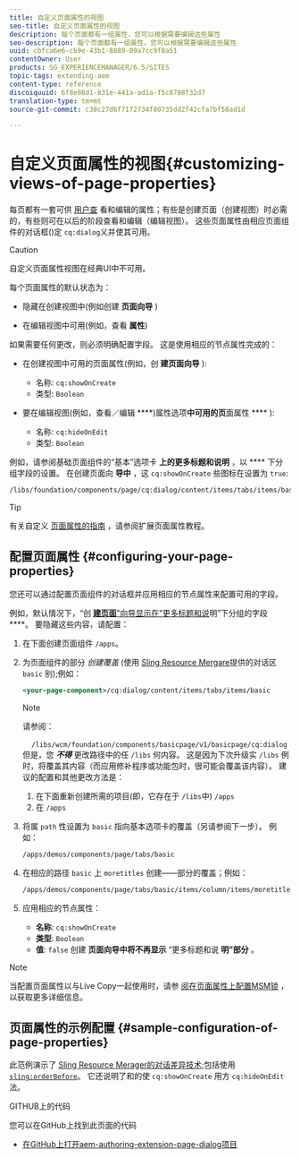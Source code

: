 ```yaml
---
title: 自定义页面属性的视图
seo-title: 自定义页面属性的视图
description: 每个页面都有一组属性，您可以根据需要编辑这些属性
seo-description: 每个页面都有一组属性，您可以根据需要编辑这些属性
uuid: cbfca6e6-cb9e-43b1-8889-09a7cc9f8a51
contentOwner: User
products: SG_EXPERIENCEMANAGER/6.5/SITES
topic-tags: extending-aem
content-type: reference
discoiquuid: 6f8e08d1-831e-441a-ad1a-f5c8788f32d7
translation-type: tm+mt
source-git-commit: c38c27d6f7172734f80735dd2f42cfa7bf58ad1d

---
```



# 自定义页面属性的视图{#customizing-views-of-page-properties}

每页都有一套可供 [用户查](/help/sites-authoring/editing-page-properties.md) 看和编辑的属性；有些是创建页面（创建视图）时必需的，有些则可在以后的阶段查看和编辑（编辑视图）。 这些页面属性由相应页面组件的对话框()定 `cq:dialog`义并使其可用。

>[!CAUTION]
>
>自定义页面属性视图在经典UI中不可用。

每个页面属性的默认状态为：

* 隐藏在创建视图中(例如创建 **页面向导** )

* 在编辑视图中可用(例如，查看 **属性**)

如果需要任何更改，则必须明确配置字段。 这是使用相应的节点属性完成的：

* 在创建视图中可用的页面属性(例如，创 **建页面向导** ):

   * 名称: `cq:showOnCreate`
   * 类型: `Boolean`

* 要在编辑视图(例如，查看／编辑 ****)属性选项&#x200B;**中可用的页**&#x200B;面属性 **** ):

   * 名称: `cq:hideOnEdit`
   * 类型: `Boolean`

例如，请参阅基础页面组件的“基本”选项卡 **上的更多标题和说明** ，以 **** 下分组字段的设置。 在创建页面向 **导中** ，这 `cq:showOnCreate` 些图标在设置为 `true`:

```xml
/libs/foundation/components/page/cq:dialog/content/items/tabs/items/basic/items/column/items/moretitles
```

>[!TIP]
>
>有关自定义 [页面属性的指南](https://docs.adobe.com/content/help/en/experience-manager-learn/sites/developing/page-properties-technical-video-develop.html) ，请参阅扩展页面属性教程。

## 配置页面属性 {#configuring-your-page-properties}

您还可以通过配置页面组件的对话框并应用相应的节点属性来配置可用的字段。

例如，默认情况下，“创 [**建页面&#x200B;**”向导显示在“更多标题和说](/help/sites-authoring/managing-pages.md#creating-a-new-page)明”下分组的字段****。 要隐藏这些内容，请配置：

1. 在下面创建页面组件 `/apps`。
1. 为页面组件的部分 *创建覆盖* (使用 [Sling Resource Mergare](/help/sites-developing/sling-resource-merger.md)提供的对话区 `basic` 别);例如：

   ```xml
   <your-page-component>/cq:dialog/content/items/tabs/items/basic
   ```

   >[!NOTE]
   >
   >请参阅：
   >
   >    `/libs/wcm/foundation/components/basicpage/v1/basicpage/cq:dialog`
   但是，您 ***不得*** 更改路径中的任 `/libs` 何内容。
   这是因为下次升级实 `/libs` 例时，将覆盖其内容（而应用修补程序或功能包时，很可能会覆盖该内容）。
   建议的配置和其他更改方法是：
   1. 在下面重新创建所需的项目(即，它存在于 `/libs`中) `/apps`
   1. 在 `/apps`


1. 将属 `path` 性设置为 `basic` 指向基本选项卡的覆盖（另请参阅下一步）。 例如：

   ```xml
   /apps/demos/components/page/tabs/basic
   ```

1. 在相应的路径 `basic` 上 `moretitles` 创建——部分的覆盖；例如：

   ```xml
   /apps/demos/components/page/tabs/basic/items/column/items/moretitles
   ```

1. 应用相应的节点属性：

   * **名称**: `cq:showOnCreate`
   * **类型**: `Boolean`
   * **值**: `false`
   创建 **页面向导中将不再显示** “更多标题和说 **明”部分** 。

>[!NOTE]
当配置页面属性以与Live Copy一起使用时，请参 [阅在页面属性上配置MSM锁](/help/sites-developing/extending-msm.md#configuring-msm-locks-on-page-properties-touch-enabled-ui) ，以获取更多详细信息。

## 页面属性的示例配置 {#sample-configuration-of-page-properties}

此范例演示了 [Sling Resource Merager的对话差异技术](/help/sites-developing/sling-resource-merger.md);包括使用 [`sling:orderBefore`](/help/sites-developing/sling-resource-merger.md#properties)。 它还说明了和的使 `cq:showOnCreate` 用方 `cq:hideOnEdit`法。

GITHUB上的代码

您可以在GitHub上找到此页面的代码

* [在GitHub上打开aem-authoring-extension-page-dialog项目](https://github.com/Adobe-Marketing-Cloud/aem-authoring-extension-page-dialog)
